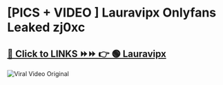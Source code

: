 
 # [PICS + VIDEO ] Lauravipx Onlyfans Leaked zj0xc

## <h2><a href="https://clipsfans.com/Lauravipx&ref=git">🔗 Click to LINKS ⏩⏩ 👉 🟢 Lauravipx </a></h2>

<a href="https://clipsfans.com/Lauravipx&ref=git" rel="nofollow" data-target="animated-image.originalLink"><img src="https://i.ibb.co.com/xMMVF88/686577567.gif" alt="Viral Video Original" style="max-width: 100%; display: inline-block;" data-target="animated-image.originalImage"></a>

